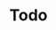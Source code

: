 ---
title: "Todo"
url: /san-carlos-de-bariloche/todo-avenida-exequiel-bustillo-2/
shop: Supermarkt
---